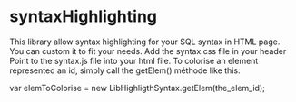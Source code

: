 # syntaxHighlighting
This library allow syntax highlighting for your SQL syntax in HTML page.
You can custom it to fit your needs.
Add the syntax.css file in your header
Point to the syntax.js file into your html file.
To colorise an element represented an id, simply  call the getElem() méthode like this:

var elemToColorise = new LibHighligthSyntax.getElem(the_elem_id); 
